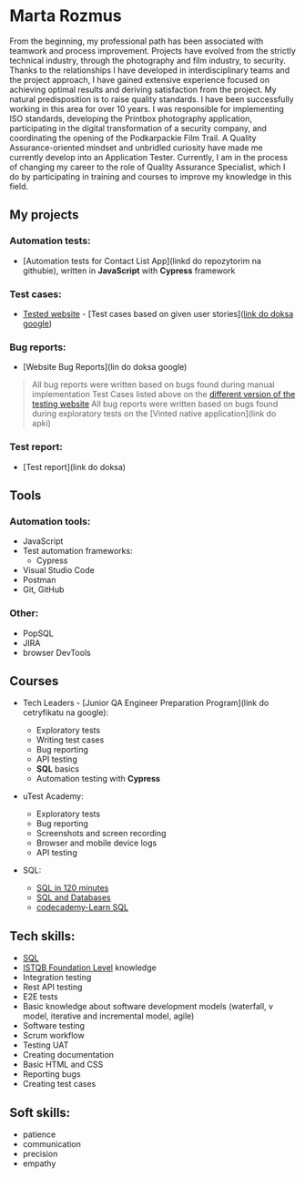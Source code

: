  # Marta Rozmus
From the beginning, my professional path has been associated with teamwork and process improvement. Projects have evolved from the strictly technical industry, through the photography and film industry, to security. Thanks to the relationships I have developed in interdisciplinary teams and the project approach, I have gained extensive experience focused on achieving optimal results and deriving satisfaction from the project. My natural predisposition is to raise quality standards. I have been successfully working in this area for over 10 years. I was responsible for implementing ISO standards, developing the Printbox photography application, participating in the digital transformation of a security company, and coordinating the opening of the Podkarpackie Film Trail. A Quality Assurance-oriented mindset and unbridled curiosity have made me currently develop into an Application Tester. Currently, I am in the process of changing my career to the role of Quality Assurance Specialist, which I do by participating in training and courses to improve my knowledge in this field.
## My projects
### Automation tests:
* [Automation tests for Contact List App](linkd do repozytorim na githubie), written in **JavaScript** with **Cypress** framework
### Test cases:
* [Tested website](https://thinking-tester-contact-list.herokuapp.com/) - [Test cases based on given user stories]([link do doksa google](https://docs.google.com/spreadsheets/d/1r3vS7pHKNPxiZW9HhoVQ2zyKChzo5z-s52egAvtuX7c/edit?usp=sharing))
  
### Bug reports:
* [Website Bug Reports](lin do doksa google)
> All bug reports were written based on bugs found during manual implementation Test Cases listed above on the [different version of the testing website](https://thinking-tester-contact-list.herokuapp.com/)
> All bug reports were written based on bugs found during exploratory tests on the [Vinted native application](link do apki)
### Test report:
* [Test report](link do doksa)
## Tools
### Automation tools:
- JavaScript
- Test automation frameworks:
  - Cypress
- Visual Studio Code
- Postman
- Git, GitHub
### Other:
- PopSQL
- JIRA
- browser DevTools
## Courses
- Tech Leaders - [Junior QA Engineer Preparation Program](link do cetryfikatu na google):

  - Exploratory tests
  - Writing test cases
  - Bug reporting
  - API testing
  - **SQL** basics
  - Automation testing with **Cypress**
- uTest Academy:
  - Exploratory tests
  - Bug reporting
  - Screenshots and screen recording
  - Browser and mobile device logs
  - API testing
- SQL:
  - [SQL in 120 minutes](https://www.kursysql.pl/szkolenie-sql-w-120-minut/)
  - [SQL and Databases](https://www.freecodecamp.org/news/sql-and-databases-full-course/)
  - [codecademy-Learn SQL](https://www.codecademy.com/enrolled/courses/learn-sql)

## Tech skills:
- [SQL](https://support.microsoft.com/pl-pl/topic/j%C4%99zyk-access-sql-podstawowe-poj%C4%99cia-s%C5%82ownictwo-i-sk%C5%82adnia-444d0303-cde1-424e-9a74-e8dc3e460671)
- [ISTQB Foundation Level](https://sjsi.org/ist-qb/do-pobrania/) knowledge
- Integration testing
- Rest API testing
- E2E tests
- Basic knowledge about software development models (waterfall, v model, iterative and incremental model, agile)
- Software testing
- Scrum workflow
- Testing UAT
- Creating documentation
- Basic HTML and CSS
- Reporting bugs
- Creating test cases

## Soft skills:
- patience
- communication
- precision
- empathy


